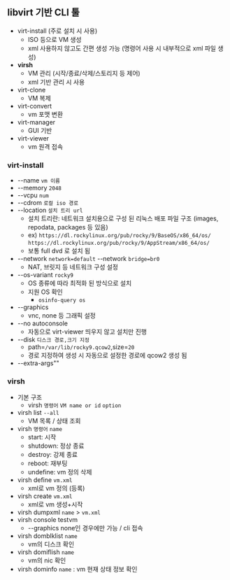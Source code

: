 ## libvirt 기반 CLI 툴
- virt-install (주로 설치 시 사용)
	- ISO 등으로 VM 생성
	- xml 사용하지 않고도 간편 생성 가능 (명령어 사용 시 내부적으로 xml 파일 생성)
- **virsh**
	- VM 관리 (시작/종료/삭제/스토리지 등 제어)
	- xml 기반 관리 시 사용
- virt-clone
	- VM 복제
- virt-convert
	- vm 포맷 변환
- virt-manager
	- GUI 기반
- virt-viewer
	- vm 원격 접속
### virt-install
- --name `vm 이름`
- --memory `2048`
- --vcpu `num`
- --cdrom `로컬 iso 경로`
- --location `설치 트리 url`
	- 설치 트리란: 네트워크 설치용으로 구성 된 리눅스 배포 파일 구조 (images, repodata, packages 등 있음)
	- ex) `https://dl.rockylinux.org/pub/rocky/9/BaseOS/x86_64/os/`
	  `https://dl.rockylinux.org/pub/rocky/9/AppStream/x86_64/os/`
	- 보통 full dvd 로 설치 됨
- --network `network=default` 
  --network `bridge=br0`
	- NAT, 브릿지 등 네트워크 구성 설정
- --os-variant `rocky9`
	- OS 종류에 따라 최적화 된 방식으로 설치
	- 지원 OS 확인
		- `osinfo-query os`
- --graphics
	- vnc, none 등 그래픽 설정
- --no autoconsole
	- 자동으로 virt-viewer 띄우지 않고 설치만 진행
- --disk `디스크 경로,크기 지정`
	- path=`/var/lib/rocky9.qcow2`,size=`20`
	- 경로 지정하여 생성 시 자동으로 설정한 경로에 qcow2 생성 됨
- --extra-args""
### virsh
- 기본 구조
	- virsh `명령어` `VM name or id` `option`
- virsh list `--all`
	- VM 목록 / 상태 조회
- virsh `명령어` `name`
	- start: 시작
	- shutdown: 정상 종료
	- destroy: 강제 종료
	- reboot: 재부팅
	- undefine: vm 정의 삭제
- virsh define `vm.xml`
	- xml로 vm 정의 (등록)
- virsh create `vm.xml`
	- xml로 vm 생성+시작
- virsh dumpxml `name` > `vm.xml`
- virsh console testvm
	- --graphics none인 경우에만 가능 / cli 접속
- virsh domblklist `name`
	- vm의 디스크 확인
- virsh domiflish `name`
	- vm의 nic 확인
- virsh dominfo `name` : vm  현재 상태 정보 확인